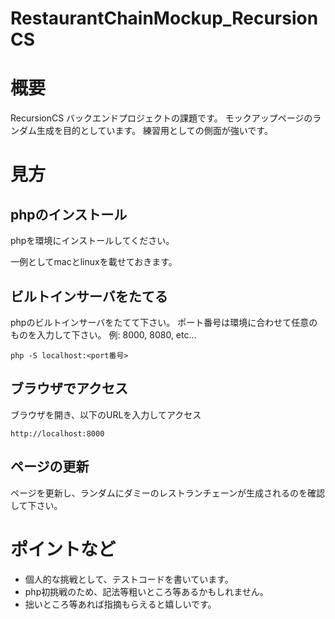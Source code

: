 # RestaurantChainMockup_RecursionCS

# 概要

RecursionCS バックエンドプロジェクトの課題です。
モックアップページのランダム生成を目的としています。
練習用としての側面が強いです。

# 見方

## phpのインストール

phpを環境にインストールしてください。

一例としてmacとlinuxを載せておきます。

## ビルトインサーバをたてる

phpのビルトインサーバをたてて下さい。
ポート番号は環境に合わせて任意のものを入力して下さい。
例: 8000, 8080, etc...

```shell
php -S localhost:<port番号>
```

## ブラウザでアクセス

ブラウザを開き、以下のURLを入力してアクセス

```plane
http://localhost:8000
```

## ページの更新

ページを更新し、ランダムにダミーのレストランチェーンが生成されるのを確認して下さい。


# ポイントなど

- 個人的な挑戦として、テストコードを書いています。
- php初挑戦のため、記法等粗いところ等あるかもしれません。
- 拙いところ等あれば指摘もらえると嬉しいです。
